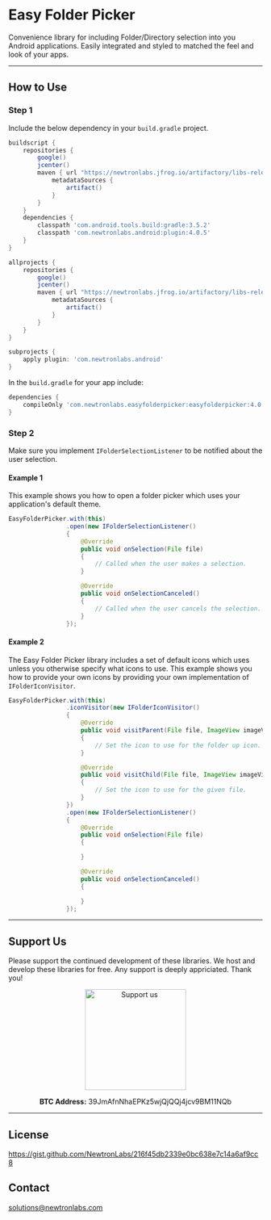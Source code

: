 # Easy Folder Picker
Convenience library for including Folder/Directory selection into you Android applications. Easily integrated and styled to matched the feel and look of your apps.

---

## How to Use 

### Step 1

Include the below dependency in your `build.gradle` project.

```gradle
buildscript {
    repositories {
        google()
        jcenter()
        maven { url "https://newtronlabs.jfrog.io/artifactory/libs-release-local"
            metadataSources {
                artifact()
            }
        }
    }
    dependencies {
        classpath 'com.android.tools.build:gradle:3.5.2'
        classpath 'com.newtronlabs.android:plugin:4.0.5'
    }
}

allprojects {
    repositories {
        google()
        jcenter()
        maven { url "https://newtronlabs.jfrog.io/artifactory/libs-release-local"
            metadataSources {
                artifact()
            }
        }
    }
}

subprojects {
    apply plugin: 'com.newtronlabs.android'
}
```

In the `build.gradle` for your app include:

```gradle
dependencies {
    compileOnly 'com.newtronlabs.easyfolderpicker:easyfolderpicker:4.0.0'
}
```


### Step 2

Make sure you implement `IFolderSelectionListener` to be notified about the user selection.


#### Example 1
This example shows you how to open a folder picker which uses your application's default theme.

```java
EasyFolderPicker.with(this)
                .open(new IFolderSelectionListener()
                {
                    @Override
                    public void onSelection(File file)
                    {
                        // Called when the user makes a selection.
                    }

                    @Override
                    public void onSelectionCanceled()
                    {
                        // Called when the user cancels the selection.
                    }
                });
```

#### Example 2
The Easy Folder Picker library includes a set of default icons which uses unless you otherwise specify what icons to use. This example shows you how to provide your own icons by providing your own implementation of `IFolderIconVisitor`.

```java
EasyFolderPicker.with(this)
                .iconVisitor(new IFolderIconVisitor()
                {
                    @Override
                    public void visitParent(File file, ImageView imageView)
                    {
                        // Set the icon to use for the folder up icon.
                    }

                    @Override
                    public void visitChild(File file, ImageView imageView)
                    {
                        // Set the icon to use for the given file.
                    }
                })
                .open(new IFolderSelectionListener()
                {
                    @Override
                    public void onSelection(File file)
                    {

                    }

                    @Override
                    public void onSelectionCanceled()
                    {

                    }
                });
```

---

## Support Us
Please support the continued development of these libraries. We host and develop these libraries for free. Any support is deeply appriciated. Thank you!

<p align="center">
  <img src="https://drive.google.com/uc?id=1rbY8qjxvWU8GQgaqDrOY4-fYOWobQKk3" width="200" height="200" title="Support us" alt="Support us">
</p>

<p align="center">
  <strong>BTC Address:</strong> 39JmAfnNhaEPKz5wjQjQQj4jcv9BM11NQb
</p>

---

## License
https://gist.github.com/NewtronLabs/216f45db2339e0bc638e7c14a6af9cc8

## Contact

solutions@newtronlabs.com
